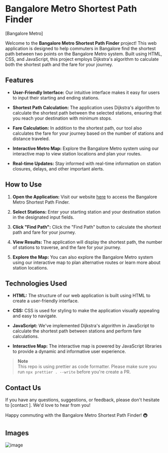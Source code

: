 # Bangalore Metro Shortest Path Finder

[Bangalore Metro]

Welcome to the **Bangalore Metro Shortest Path Finder** project! This web application is designed to help commuters in Bangalore find the shortest path between two points on the Bangalore Metro system. Built using HTML, CSS, and JavaScript, this project employs Dijkstra's algorithm to calculate both the shortest path and the fare for your journey.

## Features

- **User-Friendly Interface:** Our intuitive interface makes it easy for users to input their starting and ending stations.

- **Shortest Path Calculation:** The application uses Dijkstra's algorithm to calculate the shortest path between the selected stations, ensuring that you reach your destination with minimum stops.

- **Fare Calculation:** In addition to the shortest path, our tool also calculates the fare for your journey based on the number of stations and distance traveled.

- **Interactive Metro Map:** Explore the Bangalore Metro system using our interactive map to view station locations and plan your routes.

- **Real-time Updates:** Stay informed with real-time information on station closures, delays, and other important alerts.

## How to Use

1. **Open the Application:** Visit our website [here]() to access the Bangalore Metro Shortest Path Finder.

2. **Select Stations:** Enter your starting station and your destination station in the designated input fields.

3. **Click "Find Path":** Click the "Find Path" button to calculate the shortest path and fare for your journey.

4. **View Results:** The application will display the shortest path, the number of stations to traverse, and the fare for your journey.

5. **Explore the Map:** You can also explore the Bangalore Metro system using our interactive map to plan alternative routes or learn more about station locations.

## Technologies Used

- **HTML:** The structure of our web application is built using HTML to create a user-friendly interface.

- **CSS:** CSS is used for styling to make the application visually appealing and easy to navigate.

- **JavaScript:** We've implemented Dijkstra's algorithm in JavaScript to calculate the shortest path between stations and perform fare calculations.

- **Interactive Map:** The interactive map is powered by JavaScript libraries to provide a dynamic and informative user experience.

> **Note**\
> This repo is using prettier as code formatter. Please make sure you run `npx prettier . --write` before you're create a PR.

## Contact Us

If you have any questions, suggestions, or feedback, please don't hesitate to [contact ]. We'd love to hear from you!

Happy commuting with the Bangalore Metro Shortest Path Finder! 🚇

## Images

![image](https://github.com/user-attachments/assets/07967ce7-7904-47b0-a25c-2923ac579fe2)

